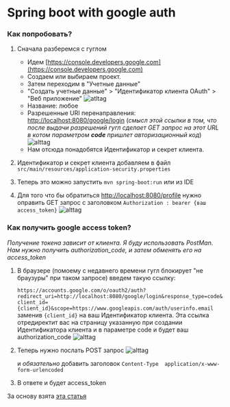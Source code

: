 # Spring boot with google auth

### Как попробовать?

1. Сначала разберемся с гуглом
 
   *  Идем [https://console.developers.google.com](https://console.developers.google.com) 
   * Создаем или выбираем проект.
   * Затем переходим в "Учетные данные"
   * "Создать учетные данные" > "Идентификатор клиента OAuth" > "Веб приложение"
   ![atltag](http://i.piccy.info/i9/dc563ea8ee03c88ed46449c037ad78b2/1514353835/57621/1208226/scr_1.png)
   * Название: любое
   * Разрешенные URI перенаправления: [http://localhost:8080/google/login](http://localhost:8080/google/login) (*смысл этой ссылки в том, что после выдачи разрешений гугл сделает GET запрос
   на этот URL в котом параметром **code** пришлет авторизационный код*)
   ![alttag](http://i.piccy.info/i9/ce3369a1d9e79bad1707742901140d7b/1514354625/55876/1208226/scr_2.png)
   * Нам отсюда понадобятся Идентификатор и секрет клиента.
2. Идентификатор и секрет клиента добавляем в файл ```src/main/resources/application-security.properties```
3. Теперь это можно запустить ```mvn spring-boot:run``` или из IDE
4. Для того что бы обратиться [http://localhost:8080/profile](http://localhost:8080/profile) нужно оправить GET
запрос с заголовком ```Authorization : bearer {ваш access_token}```
![alttag](http://i.piccy.info/i9/5f1400d5f60604827ad6f81162a46585/1514355618/12650/1208226/scr_3.png)
### Как получить google access token?

*Получение токена зависит от клиента. Я буду использовать PostMan. Нам нужно получить authorization_code, и затем обменять его на access_token*
1. В браузере (помоему с недавнего времени гугл блокирует "не браузуры" при таком запросе) введем такую ссылку: 

   ```https://accounts.google.com/o/oauth2/auth?redirect_uri=http://localhost:8080/google/login&response_type=code&client_id={client_id}&scope=https://www.googleapis.com/auth/userinfo.email```
заменив ```{client_id}``` на ваш Идентификатор клиента. Эта ссылка отредиректит вас
на страницу указанную при создании Идентификатора клиента и в параметре code
и будет ваш authorization_code
   ![alttag](http://i.piccy.info/i9/d347e8a0c7d7471fc121ae55fdd28bdd/1514356232/4595/1208226/scr_4.png)
2. Теперь нужно послать POST запрос 
   ![alttag](http://i.piccy.info/i9/476e934f8e7ac7f24290d3fc6efe2788/1514356632/26233/1208226/scr_5.png)
   
   и *обязательно* добавить заголовок ```Content-Type  application/x-www-form-urlencoded```
   
3. В ответе и будет access_token


За основу взята [эта статья](http://blog.arnoldgalovics.com/2017/02/05/google-oauth-with-spring-security-as-separated-resource-server/)
